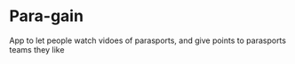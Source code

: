 # Para-gain

App to let people watch vidoes of parasports, and give points to parasports teams they like
